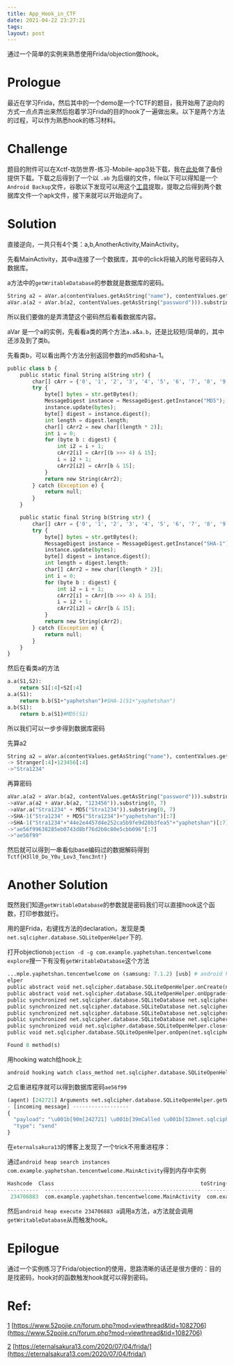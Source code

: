 ```yaml
---
title: App_Hook_in_CTF
date: 2021-04-22 23:27:21
tags:
layout: post
---
```

通过一个简单的实例来熟悉使用Frida/objection做hook。
<!--more-->
# Prologue

最近在学习Frida，然后其中的一个demo是一个TCTF的题目，我开始用了逆向的方式一点点弄出来然后抱着学习Frida的目的hook了一遍做出来。以下是两个方法的过程，可以作为熟悉hook的练习材料。

# Challenge

题目的附件可以在Xctf-攻防世界-练习-Mobile-app3处下载，我在[此处][1]做了备份提供下载。下载之后得到了一个以 `.ab` 为后缀的文件，file以下可以得知是一个`Android Backup`文件，谷歌以下发现可以用这个[工具][2]提取，提取之后得到两个数据库文件一个apk文件，接下来就可以开始逆向了。

# Solution

直接逆向，一共只有4个类：a,b,AnotherActivity,MainActivity。

先看MainActivity，其中a连接了一个数据库，其中的click将输入的账号密码存入数据库。

a方法中的`getWritableDatabase`的参数就是数据库的密码。

```python
String a2 = aVar.a(contentValues.getAsString("name"), contentValues.getAsString("password"));
aVar.a(a2 + aVar.b(a2, contentValues.getAsString("password"))).substring(0, 7)
```

所以我们要做的是弄清楚这个密码然后看看数据库内容。

aVar 是一个a的实例，先看看a类的两个方法`a.a`&`a.b`，还是比较短/简单的，其中还涉及到了类b。

先看类b，可以看出两个方法分别返回参数的md5和sha-1。

```python
public class b {
    public static final String a(String str) {
        char[] cArr = {'0', '1', '2', '3', '4', '5', '6', '7', '8', '9', 'a', 'b', 'c', 'd', 'e', 'f'};
        try {
            byte[] bytes = str.getBytes();
            MessageDigest instance = MessageDigest.getInstance("MD5");
            instance.update(bytes);
            byte[] digest = instance.digest();
            int length = digest.length;
            char[] cArr2 = new char[(length * 2)];
            int i = 0;
            for (byte b : digest) {
                int i2 = i + 1;
                cArr2[i] = cArr[(b >>> 4) & 15];
                i = i2 + 1;
                cArr2[i2] = cArr[b & 15];
            }
            return new String(cArr2);
        } catch (Exception e) {
            return null;
        }
    }

    public static final String b(String str) {
        char[] cArr = {'0', '1', '2', '3', '4', '5', '6', '7', '8', '9', 'a', 'b', 'c', 'd', 'e', 'f'};
        try {
            byte[] bytes = str.getBytes();
            MessageDigest instance = MessageDigest.getInstance("SHA-1");
            instance.update(bytes);
            byte[] digest = instance.digest();
            int length = digest.length;
            char[] cArr2 = new char[(length * 2)];
            int i = 0;
            for (byte b : digest) {
                int i2 = i + 1;
                cArr2[i] = cArr[(b >>> 4) & 15];
                i = i2 + 1;
                cArr2[i2] = cArr[b & 15];
            }
            return new String(cArr2);
        } catch (Exception e) {
            return null;
        }
    }
}
```

然后在看类a的方法

```python
a.a(S1,S2):
	return S1[:4]+S2[:4]
a.a(S1):
	return b.b(S1+"yaphetshan")#SHA-1(S1+"yaphetshan")
a.b(S1):
	return b.a(S1)#MD5(S1)
```

所以我们可以一步步得到数据库密码

先算a2

```python
String a2 = aVar.a(contentValues.getAsString("name"), contentValues.getAsString("password"));
-> Stranger[:4]+123456[:4]
->"Stra1234"
```

再算密码

```python
aVar.a(a2 + aVar.b(a2, contentValues.getAsString("password"))).substring(0, 7)
->aVar.a(a2 + aVar.b(a2, "123456")).substring(0, 7)
->aVar.a("Stra1234" + MD5("Stra1234")).substring(0, 7)
->SHA-1("Stra1234" + MD5("Stra1234")+"yaphetshan")[:7]
->SHA-1("Stra1234"+"44e2e4457d4e252ca5b9fe9d20b3fea5"+"yaphetshan")[:7]
->"ae56f99638285eb0743d8bf76d2b0c80e5cbb096"[:7]
->"ae56f99"
```

然后就可以得到一串看似base编码过的数据解码得到`Tctf{H3ll0_Do_Y0u_Lov3_Tenc3nt!}`

# Another Solution

既然我们知道`getWritableDatabase`的参数就是密码我们可以直接hook这个函数，打印参数就行。

用的是Frida，右键找方法的declaration，发现是类`net.sqlcipher.database.SQLiteOpenHelper`下的.

打开objection`objection -d -g com.example.yaphetshan.tencentwelcome explore`搜一下有没有`getWritableDatabase`这个方法

```python
...mple.yaphetshan.tencentwelcome on (samsung: 7.1.2) [usb] # android hooking list class_methods net.sqlcipher.database.SQLiteOpenH
elper
public abstract void net.sqlcipher.database.SQLiteOpenHelper.onCreate(net.sqlcipher.database.SQLiteDatabase)
public abstract void net.sqlcipher.database.SQLiteOpenHelper.onUpgrade(net.sqlcipher.database.SQLiteDatabase,int,int)
public synchronized net.sqlcipher.database.SQLiteDatabase net.sqlcipher.database.SQLiteOpenHelper.getReadableDatabase(char[])
public synchronized net.sqlcipher.database.SQLiteDatabase net.sqlcipher.database.SQLiteOpenHelper.getReadableDatabase(java.lang.String)
public synchronized net.sqlcipher.database.SQLiteDatabase net.sqlcipher.database.SQLiteOpenHelper.getWritableDatabase(char[])
public synchronized net.sqlcipher.database.SQLiteDatabase net.sqlcipher.database.SQLiteOpenHelper.getWritableDatabase(java.lang.String)
public synchronized void net.sqlcipher.database.SQLiteOpenHelper.close()
public void net.sqlcipher.database.SQLiteOpenHelper.onOpen(net.sqlcipher.database.SQLiteDatabase)

Found 8 method(s)
```

用hooking watch给hook上

```python
android hooking watch class_method net.sqlcipher.database.SQLiteOpenHelper.getWritableDatabase --dump-args
```

之后重进程序就可以得到数据库密码`ae56f99`

```python
(agent) [242721] Arguments net.sqlcipher.database.SQLiteOpenHelper.getWritableDatabase(ae56f99)
- [incoming message] ------------------
{
  "payload": "\u001b[90m[242721] \u001b[39mCalled \u001b[32mnet.sqlcipher.database.SQLiteOpenHelper\u001b[39m.\u001b[92mgetWritableDatabase\u001b[39m(\u001b[31m[C\u001b[39m)",
  "type": "send"
}
```

在`eternalsakura13`的博客上发现了一个trick不用重进程序：

通过`android heap search instances com.example.yaphetshan.tencentwelcome.MainActivity`得到内存中实例

```python
Hashcode  Class                                               toString()
----------  --------------------------------------------------  ----------------------------------------------------------
 234706883  com.example.yaphetshan.tencentwelcome.MainActivity  com.example.yaphetshan.tencentwelcome.MainActivity@dfd57c3
```

然后`android heap execute 234706883 a`调用a方法，a方法就会调用`getWritableDatabase`从而触发hook。

# Epilogue

通过一个实例练习了Frida/objection的使用，思路清晰的话还是很方便的：目的是找密码，hook对的函数触发hook就可以得到密码。

# Ref:

[1] [https://www.52pojie.cn/forum.php?mod=viewthread&tid=1082706](https://www.52pojie.cn/forum.php?mod=viewthread&tid=1082706)

[2] [https://eternalsakura13.com/2020/07/04/frida/](https://eternalsakura13.com/2020/07/04/frida/)

[1]: [https://github.com/n132/Watermalon/blob/master/XCTF/Mobile/app3.ab](https://github.com/n132/Watermalon/blob/master/XCTF/Mobile/app3.ab)

[2]: [https://github.com/nelenkov/android-backup-extractor](https://github.com/nelenkov/android-backup-extractor)